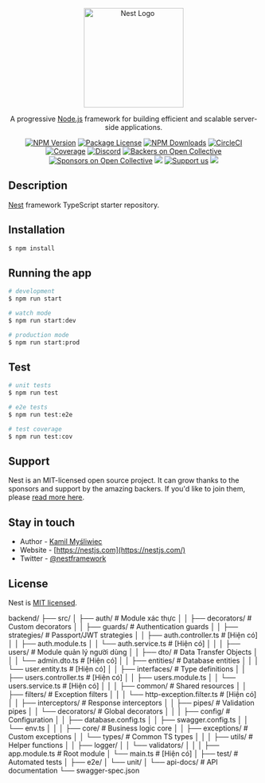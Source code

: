 <p align="center">
  <a href="http://nestjs.com/" target="blank"><img src="https://nestjs.com/img/logo-small.svg" width="200" alt="Nest Logo" /></a>
</p>

[circleci-image]: https://img.shields.io/circleci/build/github/nestjs/nest/master?token=abc123def456
[circleci-url]: https://circleci.com/gh/nestjs/nest

  <p align="center">A progressive <a href="http://nodejs.org" target="_blank">Node.js</a> framework for building efficient and scalable server-side applications.</p>
    <p align="center">
<a href="https://www.npmjs.com/~nestjscore" target="_blank"><img src="https://img.shields.io/npm/v/@nestjs/core.svg" alt="NPM Version" /></a>
<a href="https://www.npmjs.com/~nestjscore" target="_blank"><img src="https://img.shields.io/npm/l/@nestjs/core.svg" alt="Package License" /></a>
<a href="https://www.npmjs.com/~nestjscore" target="_blank"><img src="https://img.shields.io/npm/dm/@nestjs/common.svg" alt="NPM Downloads" /></a>
<a href="https://circleci.com/gh/nestjs/nest" target="_blank"><img src="https://img.shields.io/circleci/build/github/nestjs/nest/master" alt="CircleCI" /></a>
<a href="https://coveralls.io/github/nestjs/nest?branch=master" target="_blank"><img src="https://coveralls.io/repos/github/nestjs/nest/badge.svg?branch=master#9" alt="Coverage" /></a>
<a href="https://discord.gg/G7Qnnhy" target="_blank"><img src="https://img.shields.io/badge/discord-online-brightgreen.svg" alt="Discord"/></a>
<a href="https://opencollective.com/nest#backer" target="_blank"><img src="https://opencollective.com/nest/backers/badge.svg" alt="Backers on Open Collective" /></a>
<a href="https://opencollective.com/nest#sponsor" target="_blank"><img src="https://opencollective.com/nest/sponsors/badge.svg" alt="Sponsors on Open Collective" /></a>
  <a href="https://paypal.me/kamilmysliwiec" target="_blank"><img src="https://img.shields.io/badge/Donate-PayPal-ff3f59.svg"/></a>
    <a href="https://opencollective.com/nest#sponsor"  target="_blank"><img src="https://img.shields.io/badge/Support%20us-Open%20Collective-41B883.svg" alt="Support us"></a>
  <a href="https://twitter.com/nestframework" target="_blank"><img src="https://img.shields.io/twitter/follow/nestframework.svg?style=social&label=Follow"></a>
</p>
  <!--[![Backers on Open Collective](https://opencollective.com/nest/backers/badge.svg)](https://opencollective.com/nest#backer)
  [![Sponsors on Open Collective](https://opencollective.com/nest/sponsors/badge.svg)](https://opencollective.com/nest#sponsor)-->

## Description

[Nest](https://github.com/nestjs/nest) framework TypeScript starter repository.

## Installation

```bash
$ npm install
```

## Running the app

```bash
# development
$ npm run start

# watch mode
$ npm run start:dev

# production mode
$ npm run start:prod
```

## Test

```bash
# unit tests
$ npm run test

# e2e tests
$ npm run test:e2e

# test coverage
$ npm run test:cov
```

## Support

Nest is an MIT-licensed open source project. It can grow thanks to the sponsors and support by the amazing backers. If you'd like to join them, please [read more here](https://docs.nestjs.com/support).

## Stay in touch

- Author - [Kamil Myśliwiec](https://kamilmysliwiec.com)
- Website - [https://nestjs.com](https://nestjs.com/)
- Twitter - [@nestframework](https://twitter.com/nestframework)

## License

Nest is [MIT licensed](LICENSE).

backend/
├── src/
│   ├── auth/                          # Module xác thực
│   │   ├── decorators/                # Custom decorators
│   │   ├── guards/                    # Authentication guards
│   │   ├── strategies/                # Passport/JWT strategies
│   │   ├── auth.controller.ts         # [Hiện có]
│   │   ├── auth.module.ts
│   │   └── auth.service.ts            # [Hiện có]
│   │
│   ├── users/                         # Module quản lý người dùng
│   │   ├── dto/                       # Data Transfer Objects 
│   │   │   └── admin.dto.ts           # [Hiện có]
│   │   ├── entities/                  # Database entities
│   │   │   └── user.entity.ts         # [Hiện có]
│   │   ├── interfaces/                # Type definitions
│   │   ├── users.controller.ts        # [Hiện có]
│   │   ├── users.module.ts
│   │   └── users.service.ts           # [Hiện có]
│   │
│   ├── common/                        # Shared resources
│   │   ├── filters/                   # Exception filters
│   │   │   └── http-exception.filter.ts # [Hiện có]
│   │   ├── interceptors/              # Response interceptors
│   │   ├── pipes/                     # Validation pipes
│   │   └── decorators/                # Global decorators
│   │
│   ├── config/                        # Configuration
│   │   ├── database.config.ts
│   │   ├── swagger.config.ts
│   │   └── env.ts
│   │
│   ├── core/                          # Business logic core
│   │   ├── exceptions/                # Custom exceptions
│   │   └── types/                     # Common TS types
│   │
│   ├── utils/                         # Helper functions
│   │   ├── logger/
│   │   └── validators/
│   │
│   ├── app.module.ts                  # Root module
│   └── main.ts                        # [Hiện có]
│
├── test/                              # Automated tests
│   ├── e2e/
│   └── unit/
│
└── api-docs/                          # API documentation
    └── swagger-spec.json